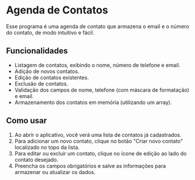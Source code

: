 # Agenda de Contatos

Esse programa é uma agenda de contato que armazena o email e o número do contato, de modo intuitivo e fácil.

## Funcionalidades

- Listagem de contatos, exibindo o nome, número de telefone e email.
- Adição de novos contatos.
- Edição de contatos existentes.
- Exclusão de contatos.
- Validação dos campos de nome, telefone (com máscara de formatação) e email.
- Armazenamento dos contatos em memória (utilizando um array).

## Como usar

1. Ao abrir o aplicativo, você verá uma lista de contatos já cadastrados.
2. Para adicionar um novo contato, clique no botão "Criar novo contato" localizado no topo da lista.
3. Para editar ou excluir um contato, clique no ícone de edição ao lado do contato desejado.
4. Preencha os campos obrigatórios e salve as informações para armazenar ou atualizar os dados.

